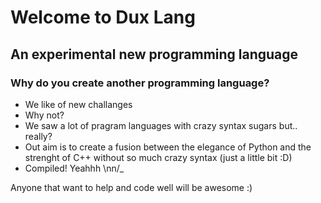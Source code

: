 # Welcome to Dux Lang
## An experimental new programming language

### Why do you create another programming language?
- We like of new challanges
- Why not?
- We saw a lot of pragram languages with crazy syntax sugars but.. really?
- Out aim is to create a fusion between the elegance of Python and the strenght of C++ without so much crazy syntax (just a little bit :D)
- Compiled! Yeahhh \nn/_

Anyone that want to help and code well will be awesome :)
